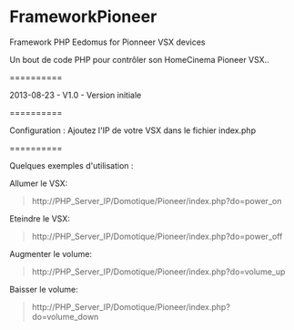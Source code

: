 FrameworkPioneer
================


Framework PHP Eedomus for Pionneer VSX devices

Un bout de code PHP pour contrôler son HomeCinema Pioneer VSX..


==========


2013-08-23 - V1.0 - Version initiale


==========

Configuration :
Ajoutez l'IP de votre VSX dans le fichier index.php

==========


Quelques exemples d'utilisation :

Allumer le VSX:
> http://PHP_Server_IP/Domotique/Pioneer/index.php?do=power_on

Eteindre le VSX: 
> http://PHP_Server_IP/Domotique/Pioneer/index.php?do=power_off

Augmenter le volume:
> http://PHP_Server_IP/Domotique/Pioneer/index.php?do=volume_up

Baisser le volume:
> http://PHP_Server_IP/Domotique/Pioneer/index.php?do=volume_down
